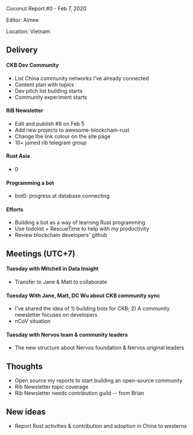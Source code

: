Coconut Report #0 - Feb 7, 2020

Editor: Aimee

Location: Vietnam

## Delivery

#### CKB Dev Community
- List China community networks I've already connected
- Content plan with topics
- Dev pitch list building starts
- Community experiment starts


#### RiB Newsletter
- Edit and publish #8 on Feb 5
- Add new projects to awesome-blockchain-rust
- Change the link colour on the site page
- 10+ joined rib telegram group


#### Rust Asia
- 0


#### Programming a bot
- bot0: progress at database connecting


#### Efforts
- Building a bot as a way of learning Rust programming
- Use todolist + RescueTime to help with my productivity
- Review blockchain developers' github


## Meetings (UTC+7)

#### Tuesday with Mitchell in Data Insight
- Transfer to Jane & Matt to collaborate

#### Tuesday With Jane, Matt, DC Wu about CKB community sync
- I've shared the idea of 1) building bots for CKB; 2) A community newsletter focuses on developers
- nCoV situation

#### Tuesday with Nervos team & community leaders
- The new structure about Nervos foundation & Nervos original leaders


## Thoughts
- Open source my reports to start building an open-source community
- Rib Newsletter topic coverage
- Rib Newsletter needs contribution guild -- from Brian


## New ideas
- Report Rust activities & contribution and adoption in China to westerns

